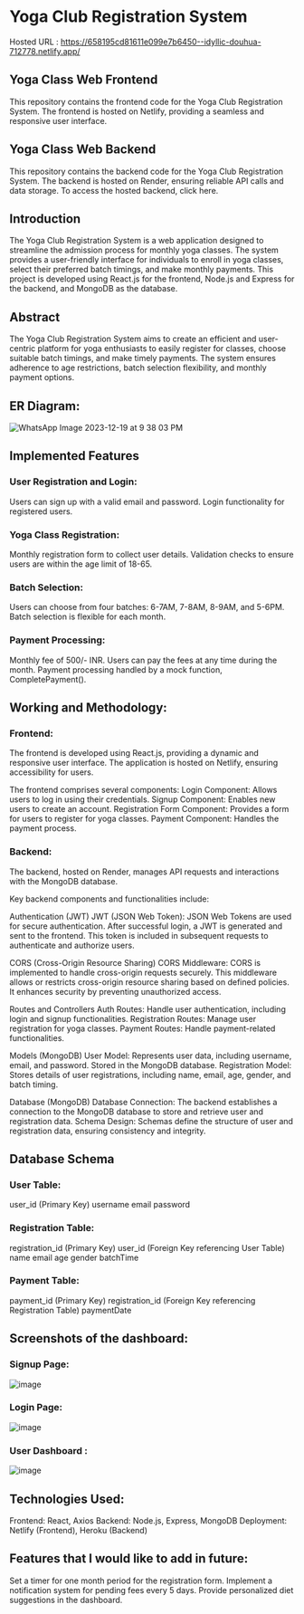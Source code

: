 # Yoga Club Registration System

Hosted URL : https://658195cd81611e099e7b6450--idyllic-douhua-712778.netlify.app/

## Yoga Class Web Frontend
This repository contains the frontend code for the Yoga Club Registration System. 
The frontend is hosted on Netlify, providing a seamless and responsive user interface. 


## Yoga Class Web Backend
This repository contains the backend code for the Yoga Club Registration System. 
The backend is hosted on Render, ensuring reliable API calls and data storage. 
To access the hosted backend, click here.


## Introduction
The Yoga Club Registration System is a web application designed to streamline the admission process for monthly yoga classes. 
The system provides a user-friendly interface for individuals to enroll in yoga classes, select their preferred batch timings, and make monthly payments. 
This project is developed using React.js for the frontend, Node.js and Express for the backend, and MongoDB as the database.


## Abstract
The Yoga Club Registration System aims to create an efficient and user-centric platform for yoga enthusiasts to easily register for classes, choose suitable batch timings, and make timely payments.
The system ensures adherence to age restrictions, batch selection flexibility, and monthly payment options.


## ER Diagram:

![WhatsApp Image 2023-12-19 at 9 38 03 PM](https://github.com/Suneet262/Yoga_Classes_Web_App_Frontend/assets/91688938/ace8c26b-4439-4f46-a4a7-3d78ae5705f9)

## Implemented Features

### User Registration and Login:
Users can sign up with a valid email and password.
Login functionality for registered users.

### Yoga Class Registration:
Monthly registration form to collect user details.
Validation checks to ensure users are within the age limit of 18-65.

### Batch Selection:
Users can choose from four batches: 6-7AM, 7-8AM, 8-9AM, and 5-6PM.
Batch selection is flexible for each month.

### Payment Processing:
Monthly fee of 500/- INR.
Users can pay the fees at any time during the month.
Payment processing handled by a mock function, CompletePayment().

## Working and Methodology: 

### Frontend:
The frontend is developed using React.js, providing a dynamic and responsive user interface. 
The application is hosted on Netlify, ensuring accessibility for users. 

The frontend comprises several components:
Login Component: Allows users to log in using their credentials.
Signup Component: Enables new users to create an account.
Registration Form Component: Provides a form for users to register for yoga classes.
Payment Component: Handles the payment process.

### Backend:
The backend, hosted on Render, manages API requests and interactions with the MongoDB database. 

Key backend components and functionalities include:

Authentication (JWT)
JWT (JSON Web Token): JSON Web Tokens are used for secure authentication. 
After successful login, a JWT is generated and sent to the frontend. 
This token is included in subsequent requests to authenticate and authorize users.

CORS (Cross-Origin Resource Sharing)
CORS Middleware: CORS is implemented to handle cross-origin requests securely.
This middleware allows or restricts cross-origin resource sharing based on defined policies. 
It enhances security by preventing unauthorized access.

Routes and Controllers
Auth Routes: Handle user authentication, including login and signup functionalities.
Registration Routes: Manage user registration for yoga classes.
Payment Routes: Handle payment-related functionalities.

Models (MongoDB)
User Model: Represents user data, including username, email, and password. Stored in the MongoDB database.
Registration Model: Stores details of user registrations, including name, email, age, gender, and batch timing.

Database (MongoDB)
Database Connection: The backend establishes a connection to the MongoDB database to store and retrieve user and registration data.
Schema Design: Schemas define the structure of user and registration data, ensuring consistency and integrity.


## Database Schema

### User Table:
user_id (Primary Key)
username
email
password

### Registration Table:
registration_id (Primary Key)
user_id (Foreign Key referencing User Table)
name
email
age
gender
batchTime

### Payment Table:
payment_id (Primary Key)
registration_id (Foreign Key referencing Registration Table)
paymentDate


## Screenshots of the dashboard: 

### Signup Page:

![image](https://github.com/Suneet262/Yoga_Classes_Web_App_Frontend/assets/91688938/1812a944-ceb4-4f89-a750-435b56e03034)

### Login Page: 

![image](https://github.com/Suneet262/Yoga_Classes_Web_App_Frontend/assets/91688938/c3560cfe-c3c3-4c6f-bf9f-4fca191ac4dd)

### User Dashboard :

![image](https://github.com/Suneet262/Yoga_Classes_Web_App_Frontend/assets/91688938/f70d34ed-1483-4199-96b4-c2524fd0cdb2)


## Technologies Used: 
Frontend: React, Axios
Backend: Node.js, Express, MongoDB
Deployment: Netlify (Frontend), Heroku (Backend)

## Features that I would like to add in future:  
Set a timer for one month period for the registration form.
Implement a notification system for pending fees every 5 days.
Provide personalized diet suggestions in the dashboard.




